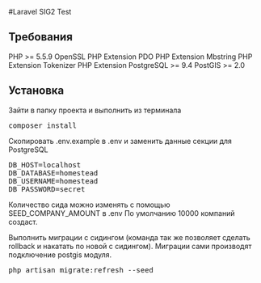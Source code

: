 #Laravel SIG2 Test

Требования
----------------------------------

PHP >= 5.5.9
OpenSSL PHP Extension
PDO PHP Extension
Mbstring PHP Extension
Tokenizer PHP Extension
PostgreSQL >= 9.4
PostGIS >= 2.0

Установка
----------------------------------

Зайти в папку проекта и выполнить из терминала

<pre>
composer install
</pre>


Скопировать .env.example в .env и заменить данные секции для PostgreSQL

<pre>
DB_HOST=localhost
DB_DATABASE=homestead
DB_USERNAME=homestead
DB_PASSWORD=secret
</pre>

Количество сида можно изменять с помощью SEED_COMPANY_AMOUNT в .env
По умолчанию 10000 компаний создаст.

Выполнить миграции с сидингом (команда так же позволяет сделать rollback и накатать по новой с сидингом).
Миграции сами производят подключение postgis модуля.
<pre>
php artisan migrate:refresh --seed
</pre>
